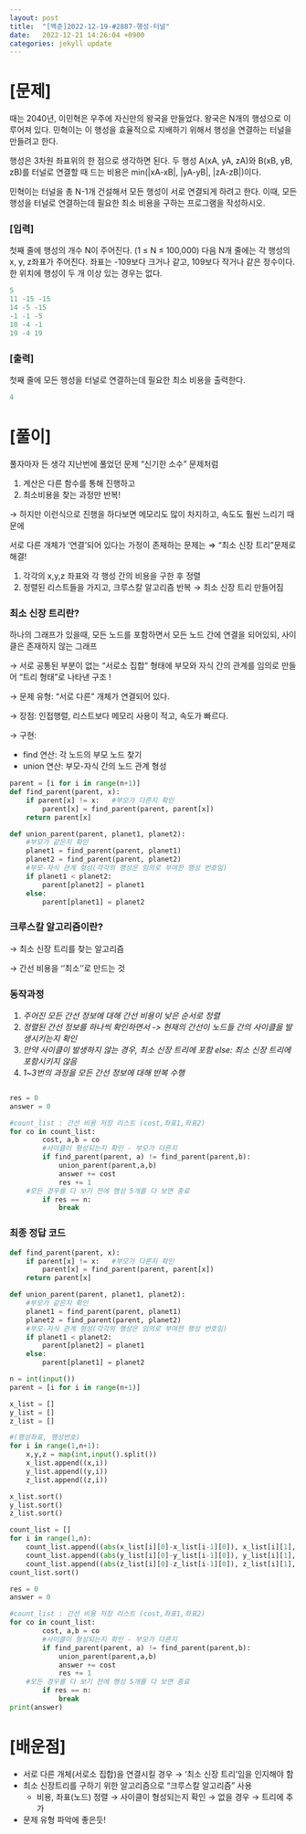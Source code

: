 ```yaml
---
layout: post
title:  "[백준]2022-12-19-#2887-행성-터널"
date:   2022-12-21 14:26:04 +0900
categories: jekyll update
---
```


# [문제]

때는 2040년, 이민혁은 우주에 자신만의 왕국을 만들었다. 왕국은 N개의 행성으로 이루어져 있다. 민혁이는 이 행성을 효율적으로 지배하기 위해서 행성을 연결하는 터널을 만들려고 한다.

행성은 3차원 좌표위의 한 점으로 생각하면 된다. 두 행성 A(xA, yA, zA)와 B(xB, yB, zB)를 터널로 연결할 때 드는 비용은 min(|xA-xB|, |yA-yB|, |zA-zB|)이다.

민혁이는 터널을 총 N-1개 건설해서 모든 행성이 서로 연결되게 하려고 한다. 이때, 모든 행성을 터널로 연결하는데 필요한 최소 비용을 구하는 프로그램을 작성하시오.

### [입력]

첫째 줄에 행성의 개수 N이 주어진다. (1 ≤ N ≤ 100,000) 다음 N개 줄에는 각 행성의 x, y, z좌표가 주어진다. 좌표는 -109보다 크거나 같고, 109보다 작거나 같은 정수이다. 한 위치에 행성이 두 개 이상 있는 경우는 없다.

```python
5
11 -15 -15
14 -5 -15
-1 -1 -5
10 -4 -1
19 -4 19
```

### [출력]

첫째 줄에 모든 행성을 터널로 연결하는데 필요한 최소 비용을 출력한다.

```python
4
```

# [풀이]

풀자마자 든 생각 지난번에 풀었던 문제 “신기한 소수” 문제처럼 

1. 계산은 다른 함수를 통해 진행하고
2. 최소비용을 찾는 과정만 반복!

→ 하지만 이런식으로 진행을 하다보면 메모리도 많이 차지하고, 속도도 훨씬 느리기 때문에 

서로 다른 개체가 ‘연결’되어 있다는 가정이 존재하는 문제는 ⇒ “최소 신장 트리”문제로 해결!

1. 각각의 x,y,z 좌표와 각 행성 간의 비용을 구한 후 정렬
2. 정렬된 리스트들을 가지고, 크루스칼 알고리즘 반복 → 최소 신장 트리 만들어짐

### 최소 신장 트리란?

하나의 그래프가 있을때, 모든 노드를 포함하면서 모든 노드 간에 연결을 되어있되, 사이클은 존재하지 않는 그래프

→ 서로 공통된 부분이 없는 “서로소 집합” 형태에 부모와 자식 간의 관계를 임의로 만들어 “트리 형태”로 나타낸 구조 !

→ 문제 유형: “서로 다른” 개체가 연결되어 있다.

→ 장점: 인접행렬, 리스트보다 메모리 사용이 적고, 속도가 빠르다.

→ 구현: 

- find 연산: 각 노드의 부모 노드 찾기
- union 연산: 부모-자식 간의 노드 관계 형성

```python
parent = [i for i in range(n+1)]
def find_parent(parent, x):
	if parent[x] != x:   #부모가 다른지 확인 
		parent[x] = find_parent(parent, parent[x])   
	return parent[x]
```

```python
def union_parent(parent, planet1, planet2):
	#부모가 같은지 확인
	planet1 = find_parent(parent, planet1)
	planet2 = find_parent(parent, planet2)
	#부모-자식 관계 형성(각각의 행성은 임의로 부여한 행성 번호임)
	if planet1 < planet2:
		parent[planet2] = planet1
	else:
		parent[planet1] = planet2
```

### 크루스칼 알고리즘이란?

→ 최소 신장 트리를 찾는 알고리즘

→ 간선 비용을 ‘’최소’’로 만드는 것

### 동작과정

1. *주어진 모든 간선 정보에 대해 간선 비용이 낮은 순서로 정렬*
2. *정렬된 간선 정보를 하나씩 확인하면서 -> 현재의 간선이 노드들 간의 사이클을 발생시키는지 확인*
3. *만약 사이클이 발생하지 않는 경우, 최소 신장 트리에 포함 else: 최소 신장 트리에 포함시키지 않음*
4. *1~3번의 과정을 모든 간선 정보에 대해 반복 수행*

```python

res = 0
answer = 0

#count_list : 간선 비용 저장 리스트 (cost,좌표1,좌표2)
for co in count_list:
		cost, a,b = co
		#사이클이 형성되는지 확인 - 부모가 다른지
		if find_parent(parent, a) != find_parent(parent,b):
			union_parent(parent,a,b)
			answer += cost
			res += 1
    #모든 경우를 다 보기 전에 행성 5개를 다 보면 종료
		if res == n:
			break
```

### 최종 정답 코드

```python
def find_parent(parent, x):
	if parent[x] != x:   #부모가 다른지 확인 
		parent[x] = find_parent(parent, parent[x])   
	return parent[x]

def union_parent(parent, planet1, planet2):
	#부모가 같은지 확인
	planet1 = find_parent(parent, planet1)
	planet2 = find_parent(parent, planet2)
	#부모-자식 관계 형성(각각의 행성은 임의로 부여한 행성 번호임)
	if planet1 < planet2:
		parent[planet2] = planet1
	else:
		parent[planet1] = planet2

n = int(input())
parent = [i for i in range(n+1)]

x_list = []
y_list = []
z_list = []

#(행성좌표, 행성번호)
for i in range(1,n+1):
	x,y,z = map(int,input().split())
	x_list.append((x,i))
	y_list.append((y,i))
	z_list.append((z,i))

x_list.sort()
y_list.sort()
z_list.sort()

count_list = []
for i in range(1,n):
	count_list.append((abs(x_list[i][0]-x_list[i-1][0]), x_list[i][1], x_list[i-1][1]))
	count_list.append((abs(y_list[i][0]-y_list[i-1][0]), y_list[i][1], y_list[i-1][1]))
	count_list.append((abs(z_list[i][0]-z_list[i-1][0]), z_list[i][1], z_list[i-1][1]))
count_list.sort()

res = 0
answer = 0

#count_list : 간선 비용 저장 리스트 (cost,좌표1,좌표2)
for co in count_list:
		cost, a,b = co
		#사이클이 형성되는지 확인 - 부모가 다른지
		if find_parent(parent, a) != find_parent(parent,b):
			union_parent(parent,a,b)
			answer += cost
			res += 1
    #모든 경우를 다 보기 전에 행성 5개를 다 보면 종료
		if res == n:
			break
print(answer)
```

# [배운점]

- 서로 다른 개체(서로소 집합)을 연결시킬 경우 → ‘최소 신장 트리’임을 인지해야 함
- 최소 신장트리를 구하기 위한 알고리즘으로 “크루스칼 알고리즘” 사용
    - 비용, 좌표(노드) 정렬 → 사이클이 형성되는지 확인 → 없을 경우 → 트리에 추가
- 문제 유형 파악에 좋은듯!
